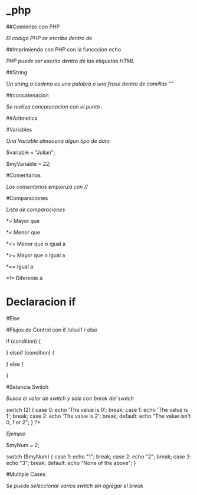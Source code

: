 # _php

##Comienzo con PHP

*El codigo PHP se escribe dentro de <?php y ?>*

##Imprimiendo con PHP con la funcccion echo

<?php echo "Imprimiendo con PHP"; ?>

*PHP puede ser escrito dentro de las etiquetas HTML*

<p><?php echo "PHP dentro de etiquetas HTML"; ?></p>

##String

*Un string o cadena es una palabra o una frase dentro de comillas ""*

<?php echo "Hello, world!"; ?>

##concatenacion

*Se realiza concatenacion con el punto .*

<?php  echo "Hello," . " " . "world" . "!"; ?>

##Aritmetica

<?php echo 7 * 5; ?>

#Variables

*Una Variable almacena algun tipo de dato*

$variable = "Julian";

$myVariable = 22;

<?php echo "soy " . $variable ."y tengo " . $myVariable ;

#Punto y coma

*En cada declaracion se termina con un ";"*

<?php echo "Use your semicolons!"; ?>

#Comentarios

*Los comentarios empienza con //*

<?php echo "un comentrario abajo"; 

 // Esto es un comentario en PHP 
 
 ?>
 
 #Comparaciones 
 
 *Lista de comparaciones*
 
*> Mayor que

*< Menor que

*<= Menor que o igual a

*>= Mayor que o igual a

*== Igual a

*!= Diferente a 

# Declaracion if 

<?php
   $numero = 7
   if($numero < 7){
      echo "numero es menor";
   }
 ?>
 
#Else

<?php
  $name = "Edgar";

  if ($name == "Simon") {
    print "I know you!";
  }
  else {
    print "Who are you?";
  }
?>


#Flujos de Control con if /elseif / else

if (condition) {

} elseif (condition) {

} else {

}

#Setencia Switch

*Busca el valor de switch y sale con break del switch*

switch (2) {
        case 0:
            echo 'The value is 0';
            break;
        case 1:
            echo 'The value is 1';
            break;
        case 2:
            echo 'The value is 2';
            break;
        default:
            echo "The value isn't 0, 1 or 2";
    }
    ?>
    
    
*Ejemplo*

$myNum = 2;

switch ($myNum) {
    case 1:
        echo "1";
        break;
    case 2:
        echo "2";
        break;
    case 3:
        echo "3";
        break;
    default:
        echo "None of the above";
}



#Multiple Cases. 

*Se puede seleccionar varios switch sin agregar el break*

 <?php
    $i = 5;
    
    switch ($i) {
        case 0:
            echo '$i is 0.';
            break;
        case 1:
        case 2:
        case 3:
        case 4:
        case 5:
            echo '$i is somewhere between 1 and 5.';
            break;
        case 6:
        case 7:
            echo '$i is either 6 or 7.';
            break;
        default:
            echo "I don't know how much \$i is.";
    }
 ?>
    
 #




 
 
 
